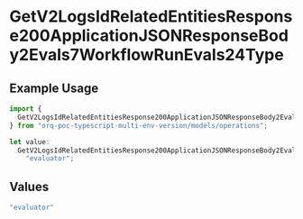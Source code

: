 # GetV2LogsIdRelatedEntitiesResponse200ApplicationJSONResponseBody2Evals7WorkflowRunEvals24Type

## Example Usage

```typescript
import {
  GetV2LogsIdRelatedEntitiesResponse200ApplicationJSONResponseBody2Evals7WorkflowRunEvals24Type,
} from "orq-poc-typescript-multi-env-version/models/operations";

let value:
  GetV2LogsIdRelatedEntitiesResponse200ApplicationJSONResponseBody2Evals7WorkflowRunEvals24Type =
    "evaluator";
```

## Values

```typescript
"evaluator"
```